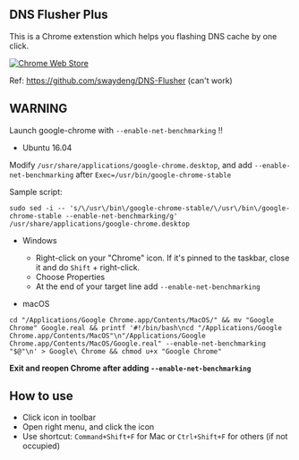 DNS Flusher Plus
---

This is a Chrome extenstion which helps you flashing DNS cache by one click.

[![Chrome Web Store](https://img.shields.io/chrome-web-store/v/macpeiimcafcnkengponlomdnifabnjc.svg?style=flat-square)](https://chrome.google.com/webstore/detail/dns-flusher-plus/macpeiimcafcnkengponlomdnifabnjc)

Ref: https://github.com/swaydeng/DNS-Flusher (can't work)

## **WARNING**
Launch google-chrome with `--enable-net-benchmarking` !!

 - Ubuntu 16.04

Modify `/usr/share/applications/google-chrome.desktop`, and add `--enable-net-benchmarking` after `Exec=/usr/bin/google-chrome-stable`

Sample script:
```
sudo sed -i -- 's/\/usr\/bin\/google-chrome-stable/\/usr\/bin\/google-chrome-stable --enable-net-benchmarking/g' /usr/share/applications/google-chrome.desktop
```

 - Windows

   - Right-click on your "Chrome" icon.  If it's pinned to the taskbar, close it and do `Shift` + right-click.
   - Choose Properties
   - At the end of your target line add `--enable-net-benchmarking`

 - macOS

```
cd "/Applications/Google Chrome.app/Contents/MacOS/" && mv "Google Chrome" Google.real && printf '#!/bin/bash\ncd "/Applications/Google Chrome.app/Contents/MacOS"\n"/Applications/Google Chrome.app/Contents/MacOS/Google.real" --enable-net-benchmarking "$@"\n' > Google\ Chrome && chmod u+x "Google Chrome"
```

**Exit and reopen Chrome after adding `--enable-net-benchmarking`**


## How to use

 - Click icon in toolbar
 - Open right menu, and click the icon
 - Use shortcut: `Command+Shift+F` for Mac or `Ctrl+Shift+F` for others (if not occupied)
